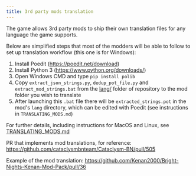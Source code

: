 ```yaml
---
title: 3rd party mods translation
---
```


The game allows 3rd party mods to ship their own translation files for any language the game
supports.

Below are simplified steps that most of the modders will be able to follow to set up translation
workflow (this one is for Windows):

1. Install Poedit (https://poedit.net/download)
2. Install Python 3 (https://www.python.org/downloads/)
3. Open Windows CMD and type `pip install polib`
4. Copy `extract_json_strings.py`, `dedup_pot_file.py` and `extract_mod_strings.bat` from the
   [lang/](https://github.com/cataclysmbnteam/Cataclysm-BN/tree/upload/lang) folder of repository to
   the mod folder you wish to translate
5. After launching this `.bat` file there will be `extracted_strings.pot` in the mod's `lang`
   directory, which can be edited with Poedit (see instructions in `TRANSLATING_MODS.md`)

For further details, including instructions for MacOS and Linux, see
[TRANSLATING_MODS.md](https://github.com/cataclysmbnteam/Cataclysm-BN/blob/upload/doc/TRANSLATING_MODS.md)

PR that implements mod translations, for reference:
https://github.com/cataclysmbnteam/Cataclysm-BN/pull/505

Example of the mod translation: https://github.com/Kenan2000/Bright-Nights-Kenan-Mod-Pack/pull/36
